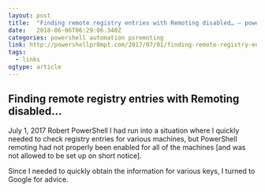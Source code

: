 ```yaml
---
layout: post 
title:  "Finding remote registry entries with Remoting disabled… – powershellpr0mpt" 
date:   2018-06-06T06:29:06.340Z 
categories: powershell automation psremoting
link: http://powershellpr0mpt.com/2017/07/01/finding-remote-registry-entries-with-remoting-disabled/ 
tags:
  - links
ogtype: article 
---
```


## Finding remote registry entries with Remoting disabled…
 July 1, 2017  Robert  PowerShell
I had run into a situation where I quickly needed to check registry entries for various machines, but PowerShell remoting had not properly been enabled for all of the machines [and was not allowed to be set up on short notice].

Since I needed to quickly obtain the information for various keys, I turned to Google for advice.